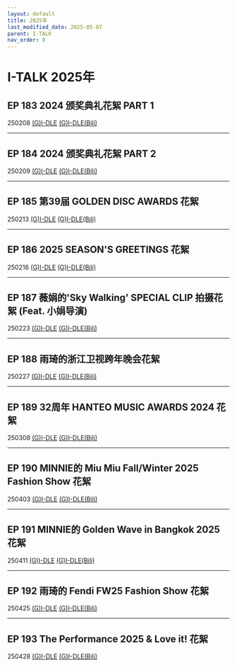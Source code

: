```yaml
---
layout: default
title: 2025年
last_modified_date: 2025-05-07
parent: I-TALK
nav_order: 8
---
```


# I-TALK 2025年

## EP 183 2024 颁奖典礼花絮 PART 1

250208 [(G)I-DLE](https://www.youtube.com/watch?v=KJ4-7DxXqeg) [(G)I-DLE(Bili)](https://www.bilibili.com/video/BV1T4N8evEbs)

---

## EP 184 2024 颁奖典礼花絮 PART 2

250209 [(G)I-DLE](https://www.youtube.com/watch?v=00SlVIVDP4w) [(G)I-DLE(Bili)](https://www.bilibili.com/video/BV1uhNVeZEmz)

---

## EP 185 第39届 GOLDEN DISC AWARDS 花絮

250213 [(G)I-DLE](https://www.youtube.com/watch?v=QujC4QNhbhw) [(G)I-DLE(Bili)](https://www.bilibili.com/video/BV1C2KHekE8q)

---

## EP 186 2025 SEASON'S GREETINGS 花絮

250216 [(G)I-DLE](https://www.youtube.com/watch?v=M4SSAVNYCFQ) [(G)I-DLE(Bili)](https://www.bilibili.com/video/BV1M7AVeSEbk)

---

## EP 187 薇娟的'Sky Walking' SPECIAL CLIP 拍摄花絮 (Feat. 小娟导演)

250223 [(G)I-DLE](https://www.youtube.com/watch?v=lwsn7bBZ4yg) [(G)I-DLE(Bili)](https://www.bilibili.com/video/BV1uVA1ekE8Y)

---

## EP 188 雨琦的浙江卫视跨年晚会花絮

250227 [(G)I-DLE](https://www.youtube.com/watch?v=O0ddGU45ahE) [(G)I-DLE(Bili)](https://www.bilibili.com/video/BV1PEPLeDE3v)

---

## EP 189 32周年 HANTEO MUSIC AWARDS 2024 花絮

250308 [(G)I-DLE](https://www.youtube.com/watch?v=vd8j7PPF5UQ) [(G)I-DLE(Bili)](https://www.bilibili.com/video/BV1hK9QYuEqs)

---

## EP 190 MINNIE的 Miu Miu Fall/Winter 2025 Fashion Show 花絮

250403 [(G)I-DLE](https://www.youtube.com/watch?v=XnFO4Kg-w10) [(G)I-DLE(Bili)](https://www.bilibili.com/video/BV1kNZ1YJE4f)

---

## EP 191 MINNIE的 Golden Wave in Bangkok 2025 花絮

250411 [(G)I-DLE](https://www.youtube.com/watch?v=Ejh3je1MbFo) [(G)I-DLE(Bili)](https://www.bilibili.com/video/BV1Ghd2YeE5e)

---

## EP 192 雨琦的 Fendi FW25 Fashion Show 花絮

250425 [(G)I-DLE](https://www.youtube.com/watch?v=8b82nUsmmrU) [(G)I-DLE(Bili)](https://www.bilibili.com/video/BV1YPLnzNEMD)

---

## EP 193 The Performance 2025 & Love it! 花絮

250428 [(G)I-DLE](https://www.youtube.com/watch?v=_MQaK1X2d0c) [(G)I-DLE(Bili)](https://www.bilibili.com/video/BV1vCL1zyEQL)
